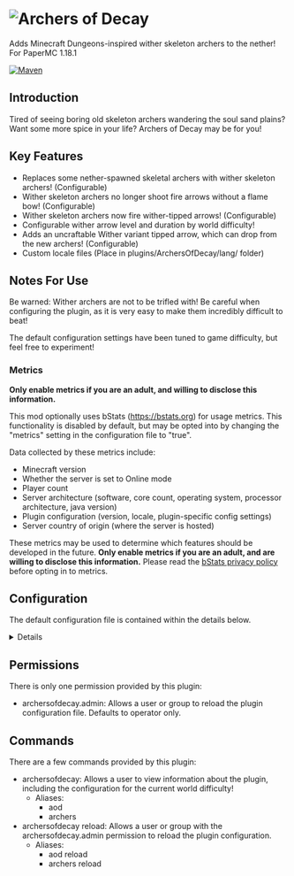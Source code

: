 # ![Archers of Decay](https://imgur.com/u6jNt1U.png)

Adds Minecraft Dungeons-inspired wither skeleton archers to the nether! For PaperMC 1.18.1

[![Maven](https://github.com/satyrnidae/archers-of-decay/actions/workflows/maven.yml/badge.svg)](https://github.com/satyrnidae/archers-of-decay/blob/main/res/Archers%20of%20Decay%20Title.png?raw=true)

## Introduction

Tired of seeing boring old skeleton archers wandering the soul sand plains? Want some more spice in your life? Archers of Decay may be for you!

## Key Features

- Replaces some nether-spawned skeletal archers with wither skeleton archers! (Configurable)
- Wither skeleton archers no longer shoot fire arrows without a flame bow! (Configurable)
- Wither skeleton archers now fire wither-tipped arrows! (Configurable)
- Configurable wither arrow level and duration by world difficulty!
- Adds an uncraftable Wither variant tipped arrow, which can drop from the new archers! (Configurable)
- Custom locale files (Place in plugins/ArchersOfDecay/lang/ folder)

## Notes For Use

Be warned: Wither archers are not to be trifled with! Be careful when configuring the plugin, as it is very easy to make them incredibly difficult to beat!

The default configuration settings have been tuned to game difficulty, but feel free to experiment!

### Metrics

**Only enable metrics if you are an adult, and willing to disclose this information.**

This mod optionally uses bStats (https://bstats.org) for usage metrics. This functionality is disabled by default, but may be opted into by changing the "metrics" setting in the configuration file to "true".

Data collected by these metrics include:
- Minecraft version
- Whether the server is set to Online mode
- Player count
- Server architecture (software, core count, operating system, processor architecture, java version)
- Plugin configuration (version, locale, plugin-specific config settings)
- Server country of origin (where the server is hosted)

These metrics may be used to determine which features should be developed in the future. **Only enable metrics if you are an adult, and are willing to disclose this information.** Please read the [bStats privacy policy](https://bstats.org/privacy-policy) before opting in to metrics.

## Configuration

The default configuration file is contained within the details below.

<details>

```yaml
# Don't touch this.
_version: 1
# The locale to use while translating chat messages.
# Default value: en_US.
locale: "en_US"
# Chances that a skeleton in the nether will be replaced with a wither skeleton archer.
# Settings are between 0 and 1, separated by difficulty level.
spawnChances:
  # Easy difficulty spawn rates.
  # Default value: 0.1, a.k.a. 1 in 10 spawns.
  # Valid values are any value between 0 and 1.
  easy: 0.1
  # Normal difficulty spawn rates.
  # Default value: 0.5, a.k.a. 1 in 2 spawns.
  # Valid values are any value between 0 and 1.
  normal: 0.5
  # Hard difficulty spawn rates.
  # Default value: 1, a.k.a. all spawns.
  # Valid values are any value between 0 and 1.
  hard: 1
# Whether withers should be allowed to fire flaming arrows regardless of whether their bow has a "flame" enchantment.
# This matches vanilla functionality.
# Defaults to false.
flamingArrows: false
# Whether armor transfers from the skeleton to the wither skeleton.
# This could lead to incredibly overpowered wither skeletons!
# Defaults to false.
transferArmor: false
# Whether wither skeletons fire tipped arrows with a decay attribute.
arrowsOfDecay:
  # If true, wither skeletons will fire tipped arrows with a decay attribute.
  # Defaults to true.
  enabled: true
  # The duration in ticks that the decay will last.
  duration:
    # Easy difficulty wither effect duration in ticks..
    # Defaults to 0.
    # Valid values are whole numbers 0 or greater. Setting to 0 will cause the effect not to be applied.
    easy: 0
    # Normal difficulty wither effect duration in ticks.
    # Defaults to 200, or ten seconds.
    # Valid values are whole numbers 0 or greater. Setting to 0 will cause the effect not to be applied.
    normal: 200
    # Hard difficulty wither effect duration in ticks.
    # Defaults to 100, or five seconds.
    # Valid values are whole numbers 0 or greater. Setting to 0 will cause the effect not to be applied.
    hard: 100
  # The level of the wither effect applied to the arrows.
  effectLevel:
    # Easy difficulty arrow effect level.
    # Defaults to -1.
    # Valid values are whole numbers from -1 to 255. When set to -1, the effect will not be applied.
    easy: -1
    # Normal difficulty arrow effect level.
    # Defaults to 0.
    # Valid values are whole numbers from -1 to 255. When set to -1, the effect will not be applied.
    normal: 0
    # Hard difficulty arrow effect level.
    # Defaults to 1.
    # Valid values are whole numbers from -1 to 255. When set to -1, the effect will not be applied.
    hard: 1
# Whether Wither Skeleton archers should drop arrows on death.
# Set "dropArrows.enabled" to true to enable this functionality.
dropArrows:
  # Whether to drop arrows if a wither skeleton has a bow.
  # Will drop as "Uncraftable Tipped Arrow" with a wither effect if arrows of decay are enabled.
  # Defaults to true.
  enabled: true
  # Whether the arrows which are dropped should be normal or tipped with the Wither effect.
  # Wither effect levels depend on difficulty.
  # Ignored if dropArrows is not enabled, effect level is set to a negative value, or effect duration is set to 0.
  # Defaults to false, initially set to true.
  dropTippedArrows: true
# Whether to show debug output in the console.
# Defaults to false.
debug: false
# Whether to send usage telemetry. Uses bStats (https://bstats.org).
# Defaults to false.
# Only opt in to metrics if you are an adult, and are comfortable sharing non-identifying data with bStats.
# See the GitHub readme at https://github.com/satyrnidae/archers-of-decay for more info on metrics.
# You can also see what metrics are collected on the bStats metrics page here: https://bstats.org/plugin/bukkit/Archers%20of%20Decay/20029
# Please make sure you've read the bStats privacy policy at https://bstats.org/privacy-policy before enabling!
metrics: false
```

</details>

## Permissions

There is only one permission provided by this plugin:

- archersofdecay.admin: Allows a user or group to reload the plugin configuration file. Defaults to operator only.

## Commands

There are a few commands provided by this plugin:

- archersofdecay: Allows a user to view information about the plugin, including the configuration for the current world difficulty!
  - Aliases:
    - aod
    - archers
- archersofdecay reload: Allows a user or group with the archersofdecay.admin permission to reload the plugin configuration.
  - Aliases:
    - aod reload
    - archers reload



